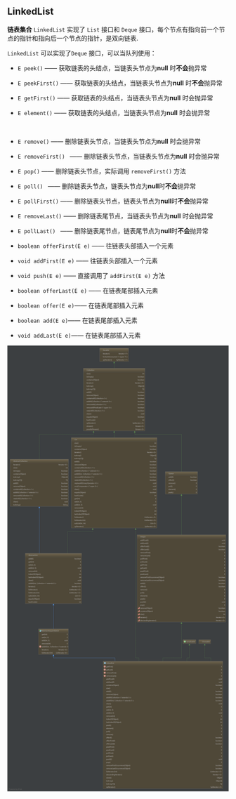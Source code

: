 ## <a name="linkedlist">LinkedList</a>



**链表集合** `LinkedList` 实现了 `List` 接口和 `Deque` 接口，每个节点有指向前一个节点的指针和指向后一个节点的指针，是双向链表.



 `LinkedList` 可以实现了`Deque` 接口，可以当队列使用：

+ `E peek()` —— 获取链表的头结点，当链表头节点为**null** 时**不会**抛异常

+ `E peekFirst()` —— 获取链表的头结点，当链表头节点为**null** 时**不会**抛异常

+ `E getFirst()` —— 获取链表的头结点，当链表头节点为**null** 时会抛异常

+ `E element()` —— 获取链表的头结点，当链表头节点为**null** 时会抛异常

  ​

+ `E remove()` —— 删除链表头节点，当链表头节点为**null** 时会抛异常

+ `E removeFirst() ` —— 删除链表头节点，当链表头节点为**null** 时会抛异常

+ `E pop()` —— 删除链表头节点，实际调用 `removeFirst()` 方法

+ `E poll() ` —— 删除链表头节点，链表头节点为**null**时**不会**抛异常

+ `E pollFirst()` —— 删除链表头节点，链表头节点为**null**时**不会**抛异常



+ `E removeLast()` —— 删除链表尾节点，当链表头节点为**null** 时会抛异常
+ `E pollLast() ` —— 删除链表尾节点，链表尾节点为**null**时**不会**抛异常



+ `boolean offerFirst(E e)` —— 往链表头部插入一个元素
+ `void addFirst(E e)` —— 往链表头部插入一个元素
+ `void push(E e)` ——  直接调用了 `addFirst(E e)` 方法



+ `boolean offerLast(E e)` —— 在链表尾部插入元素
+ `boolean offer(E e)`—— 在链表尾部插入元素
+ `boolean add(E e)`—— 在链表尾部插入元素
+ `void addLast(E e)`—— 在链表尾部插入元素



![](https://github.com/HurricanGod/Home/blob/master/img/LinkedList.png)

